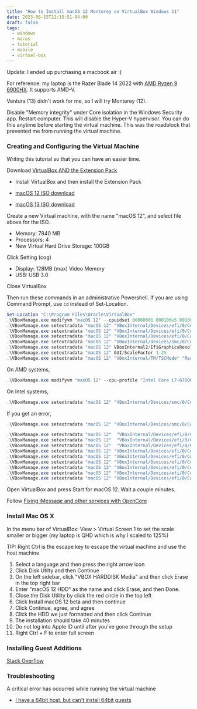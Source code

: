 ```yaml
---
title: "How to Install macOS 12 Monterey on VirtualBox Windows 11"
date: 2023-08-15T21:15:51-04:00
draft: false
tags:
  - windows
  - macos
  - tutorial
  - mobile
  - virtual-box
---
```


Update: I ended up purchasing a macbook air :(

For reference: my laptop is the Razer Blade 14 2022 with [AMD Ryzen 9 6900HX](https://www.amd.com/en/product/11541). It supports AMD-V.

Ventura (13) didn't work for me, so I will try Monterey (12).

Disable "Memory integrity" under Core isolation in the Windows Security app. Restart computer. This will disable the Hyper-V hypervisor.
You can do this anytime before starting the virtual machine. This was the roadblock that prevented me from running the virtual machine.

### Creating and Configuring the Virtual Machine

Writing this tutorial so that you can have an easier time.

Download [VirtualBox AND the Extension Pack](https://www.virtualbox.org/wiki/Downloads)

- Install VirtualBox and then install the Extension Pack

- [macOS 12 ISO download](https://www.mediafire.com/file/4fcx0aeoehmbnmp/macOS+Monterey+by+Techrechard.com.iso/file)
- [macOS 13 ISO download](https://www.mediafire.com/file/dcji26zay7s3p8r/macOS+Ventura+ISO+for+VM+by+techrechard.com.iso/file)

Create a new Virtual machine, with the name "macOS 12", and select file above for the ISO.

- Memory: 7840 MB
- Processors: 4
- New Virtual Hard Drive Storage: 100GB

Click Setting (cog)

- Display: 128MB (max) Video Memory
- USB: USB 3.0

Close VirtualBox

Then run these commands in an administrative Powershell. If you are using Command Prompt, use `cd` instead of Set-Location.

```powershell
Set-Location "C:\Program Files\Oracle\VirtualBox"
.\VBoxManage.exe modifyvm "macOS 12" --cpuidset 00000001 000106e5 00100800 0098e3fd bfebfbff
.\VBoxManage.exe setextradata "macOS 12" "VBoxInternal/Devices/efi/0/Config/DmiSystemProduct" "iMac19,3"
.\VBoxManage.exe setextradata "macOS 12" "VBoxInternal/Devices/efi/0/Config/DmiSystemVersion" "1.0"
.\VBoxManage.exe setextradata "macOS 12" "VBoxInternal/Devices/efi/0/Config/DmiBoardProduct" "Iloveapple"
.\VBoxManage.exe setextradata "macOS 12" "VBoxInternal/Devices/smc/0/Config/DeviceKey" "ourhardworkbythesewordsguardedpleasedontsteal(c)AppleComputerInc"
.\VBoxManage.exe setextradata "macOS 12" VBoxInternal2/EfiGraphicsResolution 1920x1080
.\VBoxManage.exe setextradata "macOS 12" GUI/ScaleFactor 1.25
.\VBoxManage.exe setextradata "macOS 12" "VBoxInternal/TM/TSCMode" "RealTSCOffset"
```

On AMD systems,

```powershell
.\VBoxManage.exe modifyvm "macOS 12" --cpu-profile "Intel Core i7-6700K"
```

On Intel systems,

```powershell
.\VBoxManage.exe setextradata "macOS 12" "VBoxInternal/Devices/smc/0/Config/GetKeyFromRealSMC" 1
```

If you get an error,

```powershell
.\VBoxManage.exe setextradata "macOS 12" "VBoxInternal/Devices/smc/0/Config/GetKeyFromRealSMC" 0
```

```powershell
.\VBoxManage.exe setextradata "macOS 12"  "VBoxInternal/Devices/efi/0/Config/DmiSystemFamily" "MacBook Pro"
.\VBoxManage.exe setextradata "macOS 12"  "VBoxInternal/Devices/efi/0/Config/DmiSystemProduct" "MacBookPro11,2"
.\VBoxManage.exe setextradata "macOS 12"  "VBoxInternal/Devices/efi/0/Config/DmiSystemSerial" "NO_DEVICE_SN"
.\VBoxManage.exe setextradata "macOS 12" "VBoxInternal/Devices/efi/0/Config/DmiSystemUuid" "CAFECAFE-CAFE-CAFE-CAFE-DECAFFDECAFF"
.\VBoxManage.exe setextradata "macOS 12" "VBoxInternal/Devices/efi/0/Config/DmiOEMVBoxVer" "${DmiOEMVBoxVer}"
.\VBoxManage.exe setextradata "macOS 12" "VBoxInternal/Devices/efi/0/Config/DmiOEMVBoxRev" "${DmiOEMVBoxRev}"
.\VBoxManage.exe setextradata "macOS 12" "VBoxInternal/Devices/efi/0/Config/DmiBIOSVersion" "string:MBP7.89"
.\VBoxManage.exe setextradata "macOS 12" "VBoxInternal/Devices/efi/0/Config/DmiBoardProduct" "Mac-3CBD00234E554E41"
.\VBoxManage.exe setextradata "macOS 12" "VBoxInternal/Devices/efi/0/Config/DmiBoardSerial" "NO_LOGIC_BOARD_SN"
```

Open VirtualBox and press Start for macOS 12. Wait a couple minutes.

Follow [Fixing iMessage and other services with OpenCore](https://dortania.github.io/OpenCore-Post-Install/universal/iservices.html#using-gensmbios)

### Install Mac OS X

 In the menu bar of VirtualBox: View > Virtual Screen 1 to set the scale smaller or bigger (my laptop is QHD which is why I scaled to 125%)

 TIP: Right Ctrl is the escape key to escape the virtual machine and use the host machine

1. Select a language and then press the     right arrow icon
2. Click Disk Utilty and then Continue
3. On the left sidebar, click "VBOX HARDDISK Media" and then click Erase in the top right bar
4. Enter "macOS 12 HDD" as the name and click Erase, and then Done.
5. Close the Disk Utility by click the red circle in the top left
6. Click Install macOS 12 beta and then continue
7. Click Continue, agree, and agree
8. Click the HDD we just formatted and then click Continue
9. The installation should take 40 minutes
10. Do not log into Apple ID until after you've gone through the setup
11. Right Ctrl + F to enter full screen

### Installing Guest Additions

[Stack Overflow](https://stackoverflow.com/questions/41691803/how-to-install-guest-addition-in-mac-os-as-guest-and-windows-machine-as-host)

### Troubleshooting

A critical error has occurred while running the virtual machine

- [I have a 64bit host, but can't install 64bit guests](https://forums.virtualbox.org/viewtopic.php?f=1&t=62339)
